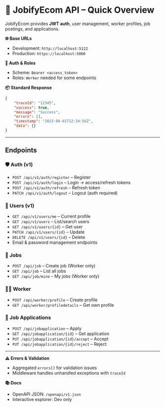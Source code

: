 # 🚀 JobifyEcom API – Quick Overview

JobifyEcom provides **JWT auth**, user management, worker profiles, job postings, and applications.

**🌐 Base URLs**

* Development: `http://localhost:5122`
* Production: `https://localhost:5000`

**🔑 Auth & Roles**

* Scheme: `Bearer <access_token>`
* Roles: `Worker` needed for some endpoints

**📦 Standard Response**
```json
{
	"traceId": "12345",
	"success": true,
	"message": "Success",
	"errors": [],
	"timestamp": "2023-04-01T12:34:56Z",
	"data": {}
}
```

---

## **Endpoints**

### **🛡 Auth (v1)**

* `POST /api/v1/auth/register` – Register
* `POST /api/v1/auth/login` – Login → access/refresh tokens
* `POST /api/v1/auth/refresh` – Refresh token
* `PATCH /api/v1/auth/logout` – Logout (auth required)

### **👤 Users (v1)**

* `GET /api/v1/users/me` – Current profile
* `GET /api/v1/users` – List/search users
* `GET /api/v1/users/{id}` – Get user
* `PATCH /api/v1/users/{id}` – Update
* `DELETE /api/v1/users/{id}` – Delete
* Email & password management endpoints

### **💼 Jobs**

* `POST /api/job` – Create job (Worker only)
* `GET /api/job` – List all jobs
* `GET /api/job/mine` – My jobs (Worker only)

### **🧑‍🏭 Worker**

* `POST /api/worker/profile` – Create profile
* `GET /api/worker/profiledetails` – Get own profile

### **📄 Job Applications**

* `POST /api/jobapplication` – Apply
* `GET /api/jobapplication/{id}` – Get application
* `PUT /api/jobapplication/{id}/accept` – Accept
* `PUT /api/jobapplication/{id}/reject` – Reject

---

**⚠ Errors & Validation**

* Aggregated `errors[]` for validation issues
* Middleware handles unhandled exceptions with `traceId`

**📚 Docs**

* OpenAPI JSON: `/openapi/v1.json`
* Interactive explorer: Dev only
